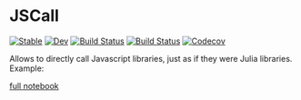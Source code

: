 # JSCall

[![Stable](https://img.shields.io/badge/docs-stable-blue.svg)](https://SimonDanisch.github.io/JSCall.jl/stable)
[![Dev](https://img.shields.io/badge/docs-dev-blue.svg)](https://SimonDanisch.github.io/JSCall.jl/dev)
[![Build Status](https://travis-ci.com/SimonDanisch/JSCall.jl.svg?branch=master)](https://travis-ci.com/SimonDanisch/JSCall.jl)
[![Build Status](https://ci.appveyor.com/api/projects/status/github/SimonDanisch/JSCall.jl?svg=true)](https://ci.appveyor.com/project/SimonDanisch/JSCall-jl)
[![Codecov](https://codecov.io/gh/SimonDanisch/JSCall.jl/branch/master/graph/badge.svg)](https://codecov.io/gh/SimonDanisch/JSCall.jl)


Allows to directly call Javascript libraries, just as if they were Julia libraries.
Example:

[full notebook](https://nextjournal.com/sdanisch/jscall-demo)

![[](https://nextjournal.com/sdanisch/jscall-demo)](https://nextjournal.com/data/QmdFydq1kVcVb1kXaCoe53ZNLW3DhtB6fUgXHmKj6fsQUZ?content-type=image%2Fgif&filename=threejs.gif)
